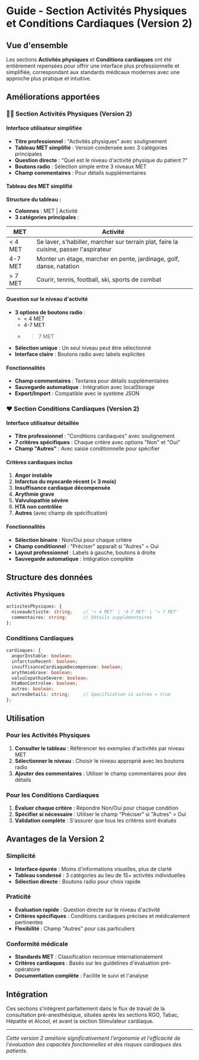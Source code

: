 # Guide - Section Activités Physiques et Conditions Cardiaques (Version 2)

## Vue d'ensemble

Les sections **Activités physiques** et **Conditions cardiaques** ont été entièrement repensées pour offrir une interface plus professionnelle et simplifiée, correspondant aux standards médicaux modernes avec une approche plus pratique et intuitive.

## Améliorations apportées

### 🏃‍♂️ Section Activités Physiques (Version 2)

#### Interface utilisateur simplifiée
- **Titre professionnel** : "Activités physiques" avec soulignement
- **Tableau MET simplifié** : Version condensée avec 3 catégories principales
- **Question directe** : "Quel est le niveau d'activité physique du patient ?"
- **Boutons radio** : Sélection simple entre 3 niveaux MET
- **Champ commentaires** : Pour détails supplémentaires

#### Tableau des MET simplifié

**Structure du tableau :**
- **Colonnes** : MET | Activité
- **3 catégories principales** :

| MET | Activité |
|-----|----------|
| < 4 MET | Se laver, s'habiller, marcher sur terrain plat, faire la cuisine, passer l'aspirateur |
| 4-7 MET | Monter un étage, marcher en pente, jardinage, golf, danse, natation |
| > 7 MET | Courir, tennis, football, ski, sports de combat |

#### Question sur le niveau d'activité
- **3 options de boutons radio** :
  - < 4 MET
  - 4-7 MET
  - > 7 MET
- **Sélection unique** : Un seul niveau peut être sélectionné
- **Interface claire** : Boutons radio avec labels explicites

#### Fonctionnalités
- **Champ commentaires** : Textarea pour détails supplémentaires
- **Sauvegarde automatique** : Intégration avec localStorage
- **Export/Import** : Compatible avec le système JSON

### ❤️ Section Conditions Cardiaques (Version 2)

#### Interface utilisateur détaillée
- **Titre professionnel** : "Conditions cardiaques" avec soulignement
- **7 critères spécifiques** : Chaque critère avec options "Non" et "Oui"
- **Champ "Autres"** : Avec saisie conditionnelle pour spécifier

#### Critères cardiaques inclus

1. **Angor instable**
2. **Infarctus du myocarde récent (< 3 mois)**
3. **Insuffisance cardiaque décompensée**
4. **Arythmie grave**
5. **Valvulopathie sévère**
6. **HTA non contrôlée**
7. **Autres** (avec champ de spécification)

#### Fonctionnalités
- **Sélection binaire** : Non/Oui pour chaque critère
- **Champ conditionnel** : "Préciser" apparaît si "Autres" = Oui
- **Layout professionnel** : Labels à gauche, boutons à droite
- **Sauvegarde automatique** : Intégration complète

## Structure des données

### Activités Physiques
```typescript
activitesPhysiques: {
  niveauActivite: string;    // '< 4 MET' | '4-7 MET' | '> 7 MET'
  commentaires: string;      // Détails supplémentaires
};
```

### Conditions Cardiaques
```typescript
cardiaques: {
  angorInstable: boolean;
  infarctusRecent: boolean;
  insuffisanceCardiaqueDecompensee: boolean;
  arythmieGrave: boolean;
  valvulopathieSevere: boolean;
  htaNonControlee: boolean;
  autres: boolean;
  autresDetails: string;     // Spécification si autres = true
};
```

## Utilisation

### Pour les Activités Physiques
1. **Consulter le tableau** : Référencer les exemples d'activités par niveau MET
2. **Sélectionner le niveau** : Choisir le niveau approprié avec les boutons radio
3. **Ajouter des commentaires** : Utiliser le champ commentaires pour des détails

### Pour les Conditions Cardiaques
1. **Évaluer chaque critère** : Répondre Non/Oui pour chaque condition
2. **Spécifier si nécessaire** : Utiliser le champ "Préciser" si "Autres" = Oui
3. **Validation complète** : S'assurer que tous les critères sont évalués

## Avantages de la Version 2

### Simplicité
- **Interface épurée** : Moins d'informations visuelles, plus de clarté
- **Tableau condensé** : 3 catégories au lieu de 15+ activités individuelles
- **Sélection directe** : Boutons radio pour choix rapide

### Praticité
- **Évaluation rapide** : Question directe sur le niveau d'activité
- **Critères spécifiques** : Conditions cardiaques précises et médicalement pertinentes
- **Flexibilité** : Champ "Autres" pour cas particuliers

### Conformité médicale
- **Standards MET** : Classification reconnue internationalement
- **Critères cardiaques** : Basés sur les guidelines d'évaluation pré-opératoire
- **Documentation complète** : Facilite le suivi et l'analyse

## Intégration

Ces sections s'intègrent parfaitement dans le flux de travail de la consultation pré-anesthésique, situées après les sections RGO, Tabac, Hépatite et Alcool, et avant la section Stimulateur cardiaque.

---

*Cette version 2 améliore significativement l'ergonomie et l'efficacité de l'évaluation des capacités fonctionnelles et des risques cardiaques des patients.*









